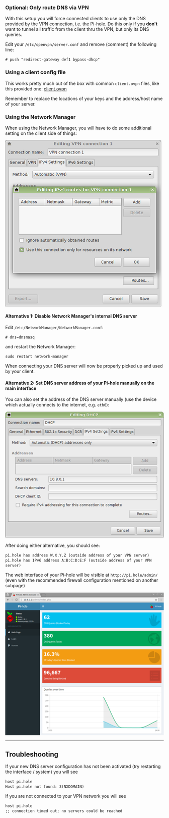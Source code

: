 ### Optional: Only route DNS via VPN

With this setup you will force connected clients to use only the DNS provided by the VPN connection, i.e. the Pi-hole. Do this only if you **don't** want to tunnel all traffic from the client thru the VPN, but only its DNS queries.

Edit your `/etc/openvpn/server.conf` and remove (comment) the following line:
```
# push "redirect-gateway def1 bypass-dhcp"
```

### Using a client config file

This works pretty much out of the box with common `client.ovpn` files, like this provided one: [client.ovpn](http://www.dl6er.de/pi-hole/openVPN/client.ovpn)

Remember to replace the locations of your keys and the address/host name of your server.

### Using the Network Manager

When using the Network Manager, you will have to do some additional setting on the client side of things:

![](NetworkManager1.png)

#### Alternative 1: Disable Network Manager's internal DNS server

Edit `/etc/NetworkManager/NetworkManager.conf`:
```
# dns=dnsmasq
```
and restart the Network Manager:
```
sudo restart network-manager
```

When connecting your DNS server will now be properly picked up and used by your client.

#### Alternative 2: Set DNS server address of your Pi-hole manually on the main interface

You can also set the address of the DNS server manually (use the device which actually connects to the internet, e.g. `eth0`):

![](NetworkManager2.png)

After doing either alternative, you should see:
```
pi.hole has address W.X.Y.Z (outside address of your VPN server)
pi.hole has IPv6 address A:B:C:D:E:F (outside address of your VPN server)
```

The web interface of your Pi-hole will be visible at `http://pi.hole/admin/` (even with the recommended firewall configuration mentioned on another subpage)

![](VPNdashboard.png)

---
## Troubleshooting

If your new DNS server configuration has not been activated (try restarting the interface / system) you will see
```
host pi.hole
Host pi.hole not found: 3(NXDOMAIN)
```

If you are not connected to your VPN network you will see
```
host pi.hole
;; connection timed out; no servers could be reached
```
